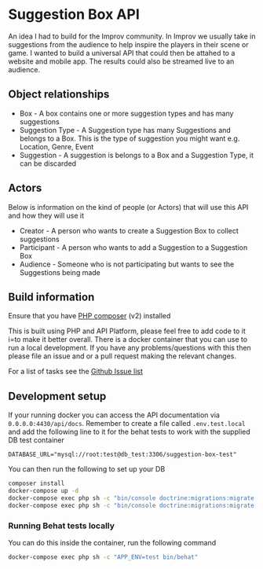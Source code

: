 # Suggestion Box API

An idea I had to build for the Improv community. In Improv we usually take in suggestions from the audience to help
inspire the players in their scene or game. I wanted to build a universal API that could then be attahed to a website
and mobile app. The results could also be streamed live to an audience.

## Object relationships

* Box - A box contains one or more suggestion types and has many suggestions
* Suggestion Type - A Suggestion type has many Suggestions and belongs to a Box. This is the type of suggestion you might want e.g. Location, Genre, Event 
* Suggestion - A suggestion is belongs to a Box and a Suggestion Type, it can be discarded

## Actors

Below is information on the kind of people (or Actors) that will use this API and how they will use it

* Creator - A person who wants to create a Suggestion Box to collect suggestions
* Participant - A person who wants to add a Suggestion to a Suggestion Box
* Audience - Someone who is not participating but wants to see the Suggestions being made

## Build information

Ensure that you have [PHP composer](https://getcomposer.org/) (v2) installed

This is built using PHP and API Platform, please feel free to add code to it i=to make it better overall. There is a
docker container that you can use to run a local development. If you have any problems/questions with this then please
file an issue and or a pull request making the relevant changes.

For a list of tasks see the [Github Issue list](https://github.com/catharsisjelly/suggestion-box-api/issues) 

## Development setup

If your running docker you can access the API documentation via `0.0.0.0:4430/api/docs`. 
Remember to create a file called `.env.test.local` and add the following line to it for the behat tests to work with
the supplied DB test container

`DATABASE_URL="mysql://root:test@db_test:3306/suggestion-box-test"`

You can then run the following to set up your DB

```bash
composer install
docker-compose up -d
docker-compose exec php sh -c "bin/console doctrine:migrations:migrate -n"
docker-compose exec php sh -c "bin/console doctrine:migrations:migrate -e test -n"
```

### Running Behat tests locally

You can do this inside the container, run the following command

```bash
docker-compose exec php sh -c "APP_ENV=test bin/behat"
```
